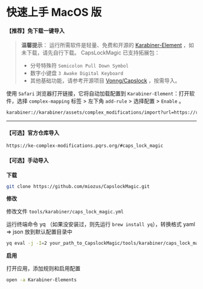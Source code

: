 # 快速上手 MacOS 版

#### 【推荐】免下载一键导入


> **温馨提示**： 运行所需软件是轻量、免费和开源的 [Karabiner-Element](https://karabiner-elements.pqrs.org/) ，如未下载，请先自行下载。 CapsLockMagic 已支持拓展包：
> 
> - 分号特殊符 `Semicolon Pull Down Symbol`
> - 数字小键盘 `3 Awake Digital Keyboard`
> - 其他基础功能，请参考开源项目 [Vonng/Capslock](https://github.com/Vonng/Capslock) ，按需导入。

使用 `Safari` 浏览器打开链接，它将自动加载配置到 `Karabiner-Element`：打开软件，选择 `complex-mapping` 标签 >
左下角 `add-rule` > 选择配置 > `Enable` 。

```bash
karabiner://karabiner/assets/complex_modifications/import?url=https://raw.githubusercontent.com/miozus/CapslockMagic/master/tools/karabiner/caps_lock_magic.json
```

---

#### 【可选】官方仓库导入

```bash
https://ke-complex-modifications.pqrs.org/#caps_lock_magic
```


#### 【可选】手动导入 

**下载**

  ```bash
  git clone https://github.com/miozus/CapslockMagic.git
  ```

**修改**

修改文件 `tools/karabiner/caps_lock_magic.yml`


运行终端命令 yq （如果没安装过，则先运行 `brew install yq`），转换格式 yaml ⇒ json 放到默认配置目录中

```bash
yq eval -j -I=2 your_path_to_CapslockMagic/tools/karabiner/caps_lock_magic.yml > ~/.config/karabiner/assets/complex_modifications/caps_lock_magic.json
```

**启用**

打开应用，添加规则和启用配置

```bash
open -a Karabiner-Elements
```

